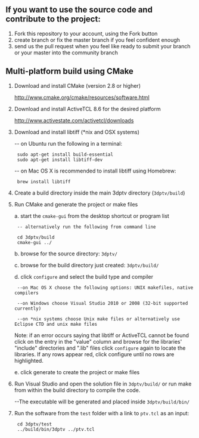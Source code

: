## If you want to use the source code and contribute to the project:

1. Fork this repository to your account, using the Fork button
2. create branch or fix the master branch if you feel confident enough
3. send us the pull request when you feel like ready to submit your branch or your master into the community branch


 
## Multi-platform build using CMake

1. Download and install CMake (version 2.8 or higher) 

  	http://www.cmake.org/cmake/resources/software.html

2. Download and install ActiveTCL 8.6 for the desired platform
	
	http://www.activestate.com/activetcl/downloads

3. Download and install libtiff (*nix and OSX systems) 

 	-- on Ubuntu run the following in a terminal:
 	
		sudo apt-get install build-essential
		sudo apt-get install libtiff-dev
	
	-- on Mac OS X is recommended to install libtiff using Homebrew:

		brew install libtiff

4. Create a build directory inside the main 3dptv directory (```3dptv/build```)


5. Run CMake and generate the project or make files 

	a. start the ```cmake-gui``` from the desktop shortcut or program list
		
		-- alternatively run the following from command line  

		cd 3dptv/build
		cmake-gui ../			

	b. browse for the source directory: ```3dptv/```

	c. browse for the build directory just created: ```3dptv/build/```

	d. click ```configure``` and select the build type and compiler
 
		--on Mac OS X choose the following options: UNIX makefiles, native compilers

		--on Windows choose Visual Studio 2010 or 2008 (32-bit supported currently)

		--on *nix systems choose Unix make files or alternatively use Eclipse CTD and unix make files
	
	Note: if an error occurs saying that libtiff or ActiveTCL cannot be found
              click on the entry in the "value" column and browse for the libraries' "include" directories and ".lib" files
              click ```configure``` again to locate the libraries. If any rows appear red, click configure until no rows are highlighted.
	
	e. click generate to create the project or make files

6. Run Visual Studio and open the solution file in ```3dptv/build/``` or run make from within the build directory to compile the code.  

	--The executable will be generated and placed inside ```3dptv/build/bin/```
	
7. Run the software from the ```test``` folder with a link to ```ptv.tcl``` as an input:

		cd 3dptv/test
		../build/bin/3dptv ../ptv.tcl
